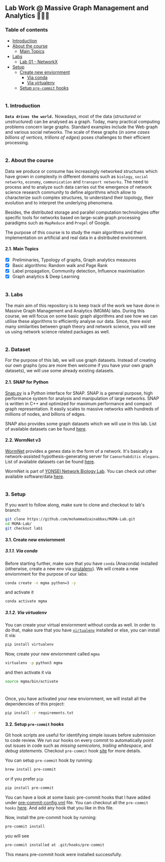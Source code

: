 ## Lab Work @ Massive Graph Management and Analytics 👨🏻‍💻

### Table of contents

- [Introduction](#introduction)
- [About the course](#about-course)
  * [Main Topics](#main-topics)
- [Labs](#labs)
  * [Lab 01 - NetworkX](#lab-1)
- [Setup](#setup)
  * [Create new enviornment](#create-new-env)
    * [Via conda](#new-env-conda)
    * [Via virtualenv](#new-env-virtualenv)
  * [Setup `pre-commit` hooks](#setup-pre-commit)


#

<a id="introduction" />

### 1. Introduction

__`Data drives the world.`__ Nowadays, most of the data (_structured_ or _unstructured_) can be analysed as a graph. Today, many practical computing problems concern large graphs. Standard examples include the Web graph and various social networks. The scale of these graphs (_in some cases billions of vertices, trillions of edges_) poses challenges to their efficient processing.

#

<a id="about-course" />

### 2. About the course

Data we produce or consume has increasingly networked structures which have grown in complexity in different domains such as `biology`, `social networks`, `economy`, `communication` and `transport networks`. The need to process and to analyze such data carries out the emergence of network science research community to define algorithms which allow to characterize such complex structures, to understand their topology, their evolution and to interpret the underlying phenomena. 

Besides, the distributed storage and parallel computation technologies offer specific tools for networks based on large-scale graph processing paradigms such as `MapReduce` and `Pregel` of Google.

The purpose of this course is to study the main algorithms and their implementation on artificial and real data in a distributed environment.

<a id="main-topics" />

#### 2.1. Main Topics

- [x] Preliminaries, Typology of graphs, Graph analytics measures
- [x] Basic algorithms: Random walk and Page Rank
- [x] Label propagation, Community detection, Influence maximisation
- [x] Graph analytics & Deep Learning

#

<a id="labs" />

### 3. Labs

The main aim of this repository is to keep track of the work we have done in Massive Graph Management and Analytics (MGMA) labs. During this course, we will focus on some basic graph algorithms and see how we can utilise these algorithms to efficiently analyse our data. Since, there exist many similarities between graph theory and network science, you will see us using network science related packages as well.

#

<a id="dataset" />

### 2. Dataset

For the purpose of this lab, we will use graph datasets. Instead of creating our own graphs (you are more then welcome if you have your own graph datasets), we will use some already existing datasets.

<a id="snap-for-python" />

#### 2.1. SNAP for Python

[Snap.py](https://snap.stanford.edu/snappy/) is a Python interface for SNAP. SNAP is a general purpose, high performance system for analysis and manipulation of large networks. SNAP is written in C++ and optimized for maximum performance and compact graph representation. It easily scales to massive networks with hundreds of millions of nodes, and billions of edges.

SNAP also provides some graph datasets which we will use in this lab. List of available datasets can be found [here](https://snap.stanford.edu/data/index.html).

<a id="wormnet-v3" />

#### 2.2. WormNet v3

[WormNet](https://www.inetbio.org/wormnet/) provides a genes data in the form of a network. It's basically a network-assisted hypothesis-generating server for `Caenorhabditis elegans`. List of available datasets can be found [here](https://www.inetbio.org/wormnet/downloadnetwork.php).

WormNet is part of [YONSEI Network Biology Lab](https://netbiolab.org/w/Welcome). You can check out other available software/data [here](https://netbiolab.org/w/Software).

#

<a id="setup" />

### 3. Setup

If you want to follow along, make sure to clone and checkout to lab's branch:

```bash
git clone https://github.com/mohammadzainabbas/MGMA-Lab.git
cd MGMA-Lab/
git checkout lab1
```

<a id="create-new-env" />

#### 3.1. Create new enviornment

<a id="new-env-conda" />

##### 3.1.1. Via conda

Before starting further, make sure that you have `conda` (Anaconda) installed (otherwise, create a new env via [virutalenv](#new-env-virtualenv)). We will create a new enviornment for the purpose of our labs:

```bash
conda create -n mgma python=3 -y 
```

and activate it

```bash
conda activate mgma
```

<a id="new-env-virtualenv" />

##### 3.1.2. Via virtualenv

You can create your virtual enviornment without conda as well. In order to do that, make sure that you have [`virtualenv`](https://pypi.org/project/virtualenv/) installed or else, you can install it via:


```bash
pip install virtualenv
```

Now, create your new enviornment called `mgma`

```bash
virtualenv -p python3 mgma
```

and then activate it via

```bash
source mgma/bin/activate
```

#

Once, you have activated your new enviornment, we will install all the dependencies of this project:

```bash
pip install -r requirements.txt
```

<a id="setup-pre-commit" />

#### 3.2. Setup `pre-commit` hooks

Git hook scripts are useful for identifying simple issues before submission to code review. We run our hooks on every commit to automatically point out issues in code such as _missing semicolons_, _trailing whitespace_, and _debug statements_. Checkout `pre-commit` hook [site](https://pre-commit.com/index.html) for more details.

You can setup `pre-commit` hook by running:

```bash
brew install pre-commit
```

or if you prefer `pip`

```bash
pip install pre-commit
```

You can have a look at some basic pre-commit hooks that I have added under [pre-commit-config.yml](https://github.com/mohammadzainabbas/MGMA-Lab/blob/lab1/pre-commit-config.yml) file. You can checkout all the `pre-commit hooks` [here](https://pre-commit.com/hooks.html). And add any hook that you like in this file.

Now, install the pre-commit hook by running:

```bash
pre-commit install
```

you will see

```txt
pre-commit installed at .git/hooks/pre-commit
```

This means pre-commit hook were installed successfully.

#

